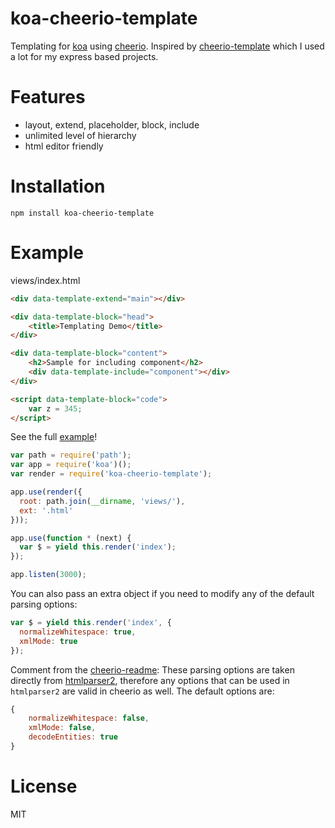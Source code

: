 # koa-cheerio-template

Templating for [koa](http://koajs.com/) using [cheerio](https://github.com/MatthewMueller/cheerio).
Inspired by [cheerio-template](https://www.npmjs.com/package/cheerio-template)
which I used a lot for my express based projects.

# Features
- layout, extend, placeholder, block, include
- unlimited level of hierarchy
- html editor friendly

# Installation
```
npm install koa-cheerio-template
```

# Example

views/index.html
```html
<div data-template-extend="main"></div>

<div data-template-block="head">
    <title>Templating Demo</title>
</div>

<div data-template-block="content">
    <h2>Sample for including component</h2>
    <div data-template-include="component"></div>
</div>

<script data-template-block="code">
    var z = 345;
</script>
```
See the full [example](https://github.com/korbai/koa-cheerio-template/tree/master/example)!


```js
var path = require('path');
var app = require('koa')();
var render = require('koa-cheerio-template');

app.use(render({
  root: path.join(__dirname, 'views/'),
  ext: '.html'
}));

app.use(function * (next) {
  var $ = yield this.render('index');
});

app.listen(3000);
```

You can also pass an extra object if you need to modify any
of the default parsing options:

```js
var $ = yield this.render('index', {
  normalizeWhitespace: true,
  xmlMode: true
});
```
Comment from the [cheerio-readme](https://github.com/cheeriojs/cheerio/blob/master/Readme.md):
These parsing options are taken directly from [htmlparser2](https://github.com/fb55/htmlparser2/wiki/Parser-options), therefore any options that can be used in `htmlparser2` are valid in cheerio as well. The default options are:
```js
{
    normalizeWhitespace: false,
    xmlMode: false,
    decodeEntities: true
}
```
# License

  MIT
